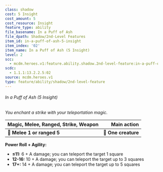 ```yaml
---
class: shadow
cost: 5 Insight
cost_amount: 5
cost_resource: Insight
feature_type: ability
file_basename: In a Puff of Ash
file_dpath: Shadow/2nd-Level Features
item_id: in-a-puff-of-ash-5-insight
item_index: '02'
item_name: In a Puff of Ash (5 Insight)
level: 2
scc:
  - mcdm.heroes.v1:feature.ability.shadow.2nd-level-feature:in-a-puff-of-ash-5-insight
scdc:
  - 1.1.1:13.2.2.5:02
source: mcdm.heroes.v1
type: feature/ability/shadow/2nd-level-feature
---
```


###### In a Puff of Ash (5 Insight)

*You enchant a strike with your teleportation magic.*

| **Magic, Melee, Ranged, Strike, Weapon** |     **Main action** |
| ---------------------------------------- | ------------------: |
| **📏 Melee 1 or ranged 5**               | **🎯 One creature** |

**Power Roll + Agility:**

- **≤11:** 6 + A damage; you can teleport the target 1 square
- **12-16:** 10 + A damage; you can teleport the target up to 3 squares
- **17+:** 14 + A damage; you can teleport the target up to 5 squares
